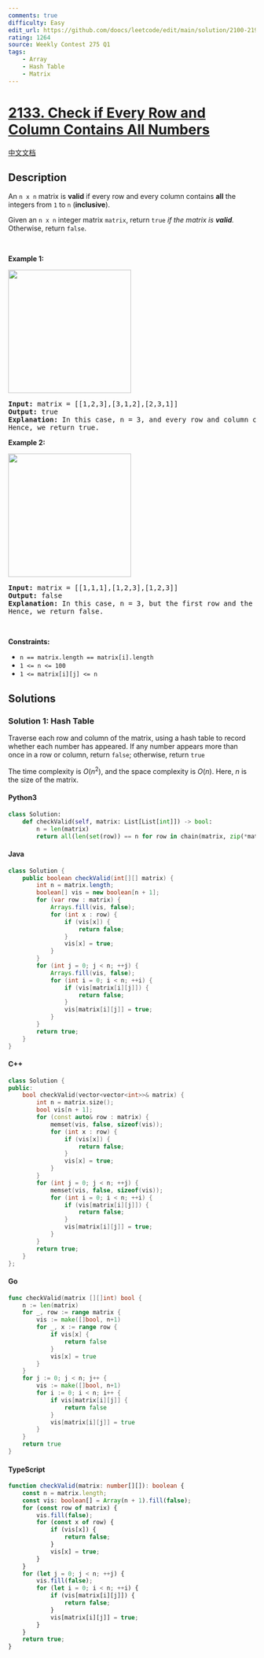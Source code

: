 ```yaml
---
comments: true
difficulty: Easy
edit_url: https://github.com/doocs/leetcode/edit/main/solution/2100-2199/2133.Check%20if%20Every%20Row%20and%20Column%20Contains%20All%20Numbers/README_EN.md
rating: 1264
source: Weekly Contest 275 Q1
tags:
    - Array
    - Hash Table
    - Matrix
---
```


<!-- problem:start -->

# [2133. Check if Every Row and Column Contains All Numbers](https://leetcode.com/problems/check-if-every-row-and-column-contains-all-numbers)

[中文文档](/solution/2100-2199/2133.Check%20if%20Every%20Row%20and%20Column%20Contains%20All%20Numbers/README.md)

## Description

<!-- description:start -->

<p>An <code>n x n</code> matrix is <strong>valid</strong> if every row and every column contains <strong>all</strong> the integers from <code>1</code> to <code>n</code> (<strong>inclusive</strong>).</p>

<p>Given an <code>n x n</code> integer matrix <code>matrix</code>, return <code>true</code> <em>if the matrix is <strong>valid</strong>.</em> Otherwise, return <code>false</code>.</p>

<p>&nbsp;</p>
<p><strong class="example">Example 1:</strong></p>
<img alt="" src="https://fastly.jsdelivr.net/gh/doocs/leetcode@main/solution/2100-2199/2133.Check%20if%20Every%20Row%20and%20Column%20Contains%20All%20Numbers/images/example1drawio.png" style="width: 250px; height: 251px;" />
<pre>
<strong>Input:</strong> matrix = [[1,2,3],[3,1,2],[2,3,1]]
<strong>Output:</strong> true
<strong>Explanation:</strong> In this case, n = 3, and every row and column contains the numbers 1, 2, and 3.
Hence, we return true.
</pre>

<p><strong class="example">Example 2:</strong></p>
<img alt="" src="https://fastly.jsdelivr.net/gh/doocs/leetcode@main/solution/2100-2199/2133.Check%20if%20Every%20Row%20and%20Column%20Contains%20All%20Numbers/images/example2drawio.png" style="width: 250px; height: 251px;" />
<pre>
<strong>Input:</strong> matrix = [[1,1,1],[1,2,3],[1,2,3]]
<strong>Output:</strong> false
<strong>Explanation:</strong> In this case, n = 3, but the first row and the first column do not contain the numbers 2 or 3.
Hence, we return false.
</pre>

<p>&nbsp;</p>
<p><strong>Constraints:</strong></p>

<ul>
	<li><code>n == matrix.length == matrix[i].length</code></li>
	<li><code>1 &lt;= n &lt;= 100</code></li>
	<li><code>1 &lt;= matrix[i][j] &lt;= n</code></li>
</ul>

<!-- description:end -->

## Solutions

<!-- solution:start -->

### Solution 1: Hash Table

Traverse each row and column of the matrix, using a hash table to record whether each number has appeared. If any number appears more than once in a row or column, return `false`; otherwise, return `true`

The time complexity is $O(n^2)$, and the space complexity is $O(n)$. Here, $n$ is the size of the matrix.

<!-- tabs:start -->

#### Python3

```python
class Solution:
    def checkValid(self, matrix: List[List[int]]) -> bool:
        n = len(matrix)
        return all(len(set(row)) == n for row in chain(matrix, zip(*matrix)))
```

#### Java

```java
class Solution {
    public boolean checkValid(int[][] matrix) {
        int n = matrix.length;
        boolean[] vis = new boolean[n + 1];
        for (var row : matrix) {
            Arrays.fill(vis, false);
            for (int x : row) {
                if (vis[x]) {
                    return false;
                }
                vis[x] = true;
            }
        }
        for (int j = 0; j < n; ++j) {
            Arrays.fill(vis, false);
            for (int i = 0; i < n; ++i) {
                if (vis[matrix[i][j]]) {
                    return false;
                }
                vis[matrix[i][j]] = true;
            }
        }
        return true;
    }
}
```

#### C++

```cpp
class Solution {
public:
    bool checkValid(vector<vector<int>>& matrix) {
        int n = matrix.size();
        bool vis[n + 1];
        for (const auto& row : matrix) {
            memset(vis, false, sizeof(vis));
            for (int x : row) {
                if (vis[x]) {
                    return false;
                }
                vis[x] = true;
            }
        }
        for (int j = 0; j < n; ++j) {
            memset(vis, false, sizeof(vis));
            for (int i = 0; i < n; ++i) {
                if (vis[matrix[i][j]]) {
                    return false;
                }
                vis[matrix[i][j]] = true;
            }
        }
        return true;
    }
};
```

#### Go

```go
func checkValid(matrix [][]int) bool {
	n := len(matrix)
	for _, row := range matrix {
		vis := make([]bool, n+1)
		for _, x := range row {
			if vis[x] {
				return false
			}
			vis[x] = true
		}
	}
	for j := 0; j < n; j++ {
		vis := make([]bool, n+1)
		for i := 0; i < n; i++ {
			if vis[matrix[i][j]] {
				return false
			}
			vis[matrix[i][j]] = true
		}
	}
	return true
}
```

#### TypeScript

```ts
function checkValid(matrix: number[][]): boolean {
    const n = matrix.length;
    const vis: boolean[] = Array(n + 1).fill(false);
    for (const row of matrix) {
        vis.fill(false);
        for (const x of row) {
            if (vis[x]) {
                return false;
            }
            vis[x] = true;
        }
    }
    for (let j = 0; j < n; ++j) {
        vis.fill(false);
        for (let i = 0; i < n; ++i) {
            if (vis[matrix[i][j]]) {
                return false;
            }
            vis[matrix[i][j]] = true;
        }
    }
    return true;
}
```

<!-- tabs:end -->

<!-- solution:end -->

<!-- problem:end -->
